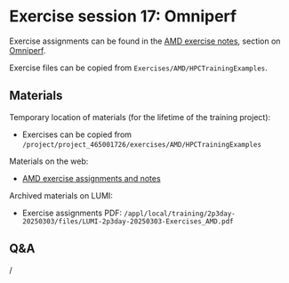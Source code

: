 # Exercise session 17: Omniperf

Exercise assignments can be found in the [AMD exercise notes](https://hackmd.io/@sfantao/lumi-training-sto-2025),
section on [Omniperf](https://hackmd.io/@sfantao/lumi-training-sto-2025#Omniperf).

Exercise files can be copied from `Exercises/AMD/HPCTrainingExamples`.


## Materials

<!-- No materials available at the moment. -->

Temporary location of materials (for the lifetime of the training project):

-   Exercises can be copied from `/project/project_465001726/exercises/AMD/HPCTrainingExamples`

Materials on the web:

-   [AMD exercise assignments and notes](https://hackmd.io/@sfantao/lumi-training-sto-2025#Omniperf)

<!--
    [PDF backup](https://462000265.lumidata.eu/2p3day-20250303/files/LUMI-2p3day-20250303-Exercises_AMD.pdf)
    and [local web backup](exercises_AMD_hackmd.md#omniperf).

-   Exercise files: 
    [Download as .tar.bz2](https://462000265.lumidata.eu/2p3day-20250303/files/LUMI-2p3day-20250303-Exercises_AMD.tar.bz2)
    or [download as .tar](https://462000265.lumidata.eu/2p3day-20250303/files/LUMI-2p3day-20250303-Exercises_AMD.tar)
-->

Archived materials on LUMI:

-   Exercise assignments PDF: `/appl/local/training/2p3day-20250303/files/LUMI-2p3day-20250303-Exercises_AMD.pdf`

<!--
-   Exercise files:
    `/appl/local/training/2p3day-20250303/files/LUMI-2p3day-20250303-Exercises_AMD.tar.bz2`
    or `/appl/local/training/2p3day-20250303/files/LUMI-2p3day-20250303-Exercises_AMD.tar`
-->


## Q&A

/
